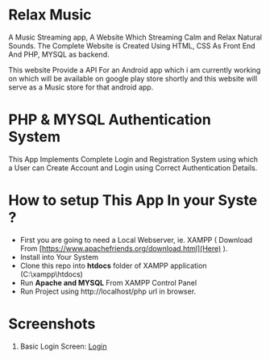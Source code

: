 # Relax Music
A Music Streaming app, A Website Which Streaming Calm and Relax Natural Sounds. The Complete Website is Created Using HTML, CSS As Front End And PHP, MYSQL as backend. 

This website Provide a API For an Android app which i am currently working on which will be available on google play store shortly and this website will serve as a Music store for that android app. 

# PHP & MYSQL Authentication System
This App Implements Complete Login and Registration System using which a User can Create Account and Login using Correct Authentication Details.


# How to setup This App In your Syste ? 

* First you are going to need a Local Webserver, ie. XAMPP ( Download From [https://www.apachefriends.org/download.html](Here) ).
* Install into Your System
* Clone this repo into **htdocs** folder of XAMPP application (C:\xampp\htdocs) 
* Run **Apache and MYSQL** From XAMPP Control Panel 
* Run Project using http://localhost/php url in browser. 


# Screenshots 

1. Basic Login Screen: 
[Login](https://lh3.googleusercontent.com/d8fbVXgBCe_VAoifTyFCSaPPIvV48uMr2M4xc8zpKcf786io4PBpJukPCCAASheg4J8jZiyFt3Y=w1920-h1080)


